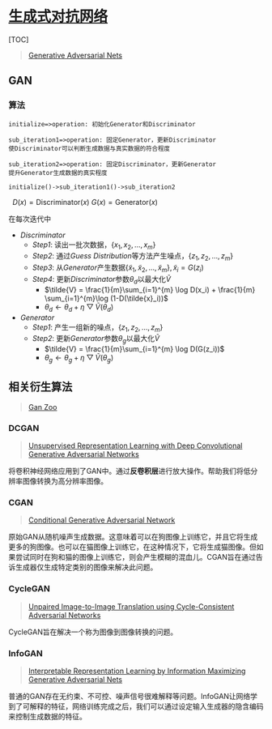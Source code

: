 <link rel='stylesheet' href='../../style/index.css'>
<script src='../../style/index.js'></script>

# [生成式对抗网络](./index.html)

[TOC]

>[Generative Adversarial Nets](https://arxiv.org/pdf/1406.2661.pdf)

## GAN

### 算法

```flow
initialize=>operation: 初始化Generator和Discriminator

sub_iteration1=>operation: 固定Generator，更新Discriminator
使Discriminator可以判断生成数据与真实数据的符合程度

sub_iteration2=>operation: 固定Discriminator，更新Generator
提升Generator生成数据的真实程度

initialize()->sub_iteration1()->sub_iteration2
```

&nbsp;
$D(x)=\mathrm{Discriminator}(x)$
$G(x)=\mathrm{Generator}(x)$

在每次迭代中

- *Discriminator*
  - *Step1*: 读出一批次数据，$\{ x_1, x_2, \dots, x_m \}$
  - *Step2*: 通过*Guess Distribution*等方法产生噪点，$\{ z_1, z_2, \dots, z_m \}$
  - *Step3*: 从*Generator*产生数据$\{ \tilde{x}_1, \tilde{x}_2, \dots, \tilde{x}_m \}, \tilde{x}_i = G(z_i)$
  - *Step4*: 更新*Discriminator*参数$θ_d$以最大化$\tilde{V}$
    - $\tilde{V} = \frac{1}{m}\sum_{i=1}^{m} \log D(x_i) + \frac{1}{m} \sum_{i=1}^{m}\log (1-D(\tilde{x}_i))$
    - $θ_d ← θ_d + η▽\tilde{V}(θ_d)$
- *Generator*
  - *Step1*: 产生一组新的噪点，$\{ z_1, z_2, \dots, z_m \}$
  - *Step2*: 更新*Generator*参数$θ_g$以最大化$\tilde{V}$
    - $\tilde{V} = \frac{1}{m}\sum_{i=1}^{m} \log D(G(z_i))$
    - $θ_g ← θ_g + η▽\tilde{V}(θ_g)$

## 相关衍生算法

>[Gan Zoo](https://github.com/hindupuravinash/the-gan-zoo)

### DCGAN

>[Unsupervised Representation Learning with Deep Convolutional Generative Adversarial Networks](https://arxiv.org/abs/1511.06434.pdf)

将卷积神经网络应用到了GAN中。通过**反卷积层**进行放大操作。帮助我们将低分辨率图像转换为高分辨率图像。

### CGAN

>[Conditional Generative Adversarial Network](https://arxiv.org/abs/1411.1784)

原始GAN从随机噪声生成数据。这意味着可以在狗图像上训练它，并且它将生成更多的狗图像。也可以在猫图像上训练它，在这种情况下，它将生成猫图像。但如果尝试同时在狗和猫的图像上训练它，则会产生模糊的混血儿。CGAN旨在通过告诉生成器仅生成特定类别的图像来解决此问题。

### CycleGAN

>[Unpaired Image-to-Image Translation using Cycle-Consistent Adversarial Networks](https://arxiv.org/abs/1703.10593v6)

CycleGAN旨在解决一个称为图像到图像转换的问题。

### 

### InfoGAN

>[Interpretable Representation Learning by Information Maximizing Generative Adversarial Nets](https://arxiv.org/abs/1606.03657v1)

普通的GAN存在无约束、不可控、噪声信号很难解释等问题。InfoGAN让网络学到了可解释的特征，网络训练完成之后，我们可以通过设定输入生成器的隐含编码来控制生成数据的特征。
